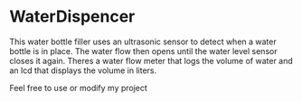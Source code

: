 # WaterDispencer

This water bottle filler uses an ultrasonic sensor to detect when a water bottle is in place. The water flow then opens until the water level sensor closes it again. Theres a water flow meter that logs the volume of water and an lcd that displays the volume in liters.

Feel free to use or modify my project
